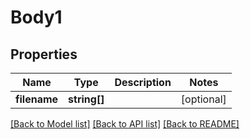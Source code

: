 # Body1

## Properties
Name | Type | Description | Notes
------------ | ------------- | ------------- | -------------
**filename** | **string[]** |  | [optional] 

[[Back to Model list]](../../README.md#documentation-for-models) [[Back to API list]](../../README.md#documentation-for-api-endpoints) [[Back to README]](../../README.md)

